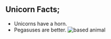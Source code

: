 ## Unicorn Facts;
* Unicorns have a horn.
* Pegasuses are better.
![based animal](https://cdn.shopify.com/s/files/1/1365/2497/products/Rainbow-unicorn-mask_1024x.png?v=1553633323)
